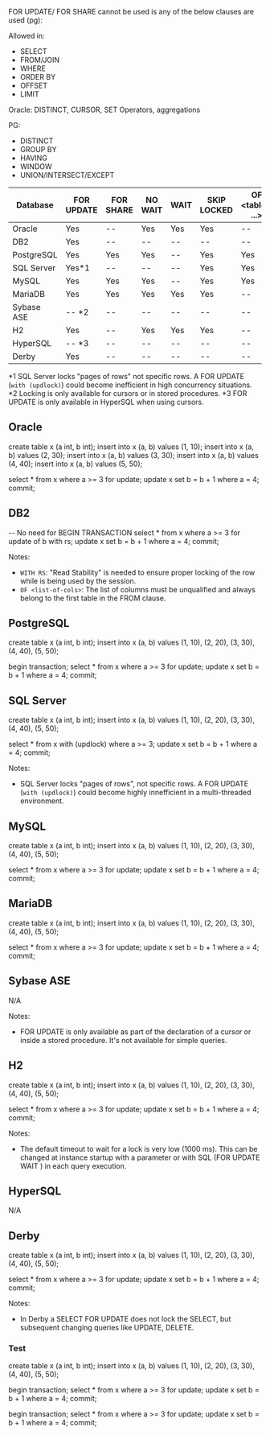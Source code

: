FOR UPDATE/ FOR SHARE cannot be used is any of the below clauses are used (pg):

Allowed in:

- SELECT
- FROM/JOIN
- WHERE
- ORDER BY
- OFFSET
- LIMIT

Oracle:
  DISTINCT, CURSOR, SET Operators, aggregations

PG:
- DISTINCT                    
- GROUP BY
- HAVING
- WINDOW
- UNION/INTERSECT/EXCEPT

| Database   | FOR UPDATE | FOR SHARE | NO WAIT | WAIT <int> | SKIP LOCKED | OF <tables, ...> | OF <columns, ...> |
| ---------- | ---------- | --------- | ------- | ---------- | ----------- | ---------------- | ----------------- |  
| Oracle     | Yes        | --        | Yes     | Yes        | Yes         | --               | Yes               |
| DB2        | Yes        | --        | --      | --         | --          | --               | Yes               |
| PostgreSQL | Yes        | Yes       | Yes     | --         | Yes         | Yes              | --                |
| SQL Server | Yes*1      | --        | --      | --         | Yes         | Yes              | --                |
| MySQL      | Yes        | Yes       | Yes     | --         | Yes         | Yes              | --                |
| MariaDB    | Yes        | Yes       | Yes     | Yes        | Yes         | --               | --                |
| Sybase ASE | -- *2      | --        | --      | --         | --          | --               | --                |
| H2         | Yes        | --        | Yes     | Yes        | Yes         | --               | --                |
| HyperSQL   | -- *3      | --        | --      | --         | --          | --               | --                |
| Derby      | Yes        | --        | --      | --         | --          | --               | Yes               |

*1 SQL Server locks "pages of rows" not specific rows. A FOR UPDATE (`with (updlock)`) could become inefficient in high concurrency situations.
*2 Locking is only available for cursors or in stored procedures.
*3 FOR UPDATE is only available in HyperSQL when using cursors.


## Oracle

create table x (a int, b int);
insert into x (a, b) values (1, 10);
insert into x (a, b) values (2, 30);
insert into x (a, b) values (3, 30);
insert into x (a, b) values (4, 40);
insert into x (a, b) values (5, 50);

select * from x where a >= 3 for update;
update x set b = b + 1 where a = 4;
commit;

## DB2

-- No need for BEGIN TRANSACTION
select * from x where a >= 3 for update of b with rs;
update x set b = b + 1 where a = 4;
commit;

Notes:
- `WITH RS`: "Read Stability" is needed to ensure proper locking of the row while is being used by the session.
- `OF <list-of-cols>`: The list of columns must be unqualified and always belong to the first table in the FROM clause.

## PostgreSQL

create table x (a int, b int);
insert into x (a, b) values (1, 10), (2, 20), (3, 30), (4, 40), (5, 50);

begin transaction;
select * from x where a >= 3 for update;
update x set b = b + 1 where a = 4;
commit;

## SQL Server

create table x (a int, b int);
insert into x (a, b) values (1, 10), (2, 20), (3, 30), (4, 40), (5, 50);

select * from x with (updlock) where a >= 3;
update x set b = b + 1 where a = 4;
commit;

Notes:
- SQL Server locks "pages of rows", not specific rows. A FOR UPDATE (`with (updlock)`) could become highly innefficient in
a multi-threaded environment.

## MySQL

create table x (a int, b int);
insert into x (a, b) values (1, 10), (2, 20), (3, 30), (4, 40), (5, 50);

select * from x where a >= 3 for update;
update x set b = b + 1 where a = 4;
commit;

## MariaDB

create table x (a int, b int);
insert into x (a, b) values (1, 10), (2, 20), (3, 30), (4, 40), (5, 50);

select * from x where a >= 3 for update;
update x set b = b + 1 where a = 4;
commit;

## Sybase ASE

N/A

Notes:
- FOR UPDATE is only available as part of the declaration of a cursor or inside a stored procedure. It's not available for simple queries. 

## H2

create table x (a int, b int);
insert into x (a, b) values (1, 10), (2, 20), (3, 30), (4, 40), (5, 50);

select * from x where a >= 3 for update;
update x set b = b + 1 where a = 4;
commit;

Notes:
- The default timeout to wait for a lock is very low (1000 ms). This can be changed at instance startup with a parameter or with SQL (FOR UPDATE WAIT <seconds>) in each query execution.


## HyperSQL

N/A

## Derby

create table x (a int, b int);
insert into x (a, b) values (1, 10), (2, 20), (3, 30), (4, 40), (5, 50);

select * from x where a >= 3 for update;
update x set b = b + 1 where a = 4;
commit;

Notes:
- In Derby a SELECT FOR UPDATE does not lock the SELECT, but subsequent changing queries like UPDATE, DELETE.

### Test

create table x (a int, b int);
insert into x (a, b) values (1, 10), (2, 20), (3, 30), (4, 40), (5, 50);

begin transaction;
select * from x where a >= 3 for update;
update x set b = b + 1 where a = 4;
commit;

begin transaction;
select * from x where a >= 3 for update;
update x set b = b + 1 where a = 4;
commit;
